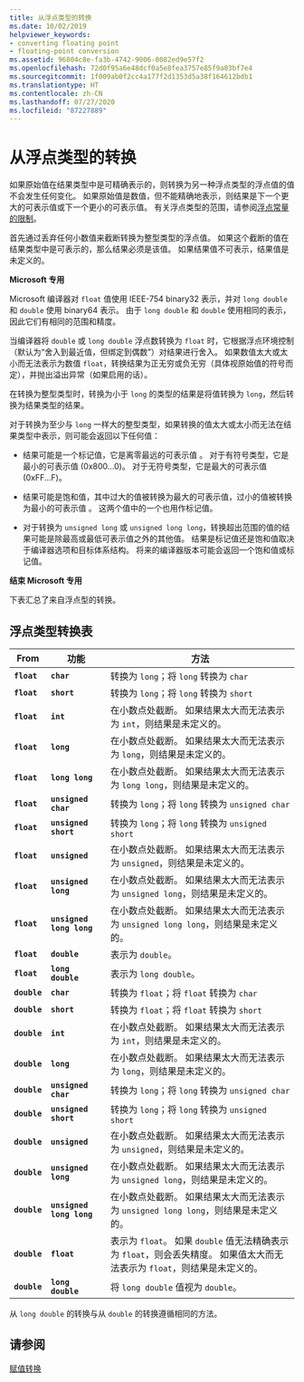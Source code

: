```yaml
---
title: 从浮点类型的转换
ms.date: 10/02/2019
helpviewer_keywords:
- converting floating point
- floating-point conversion
ms.assetid: 96804c8e-fa3b-4742-9006-0082ed9e57f2
ms.openlocfilehash: 72d0f95a6e48dcf0a5e8fea3757e85f9a03bf7e4
ms.sourcegitcommit: 1f009ab0f2cc4a177f2d1353d5a38f164612bdb1
ms.translationtype: HT
ms.contentlocale: zh-CN
ms.lasthandoff: 07/27/2020
ms.locfileid: "87227889"
---
```

# <a name="conversions-from-floating-point-types"></a>从浮点类型的转换

如果原始值在结果类型中是可精确表示的，则转换为另一种浮点类型的浮点值的值不会发生任何变化。 如果原始值是数值，但不能精确地表示，则结果是下一个更大的可表示值或下一个更小的可表示值。 有关浮点类型的范围，请参阅[浮点常量的限制](../c-language/limits-on-floating-point-constants.md)。

首先通过丢弃任何小数值来截断转换为整型类型的浮点值。 如果这个截断的值在结果类型中是可表示的，那么结果必须是该值。 如果结果值不可表示，结果值是未定义的。

**Microsoft 专用**

Microsoft 编译器对 `float` 值使用 IEEE-754 binary32 表示，并对 `long double` 和 `double` 使用 binary64 表示。 由于 `long double` 和 `double` 使用相同的表示，因此它们有相同的范围和精度。

当编译器将 `double` 或 `long double` 浮点数转换为 `float` 时，它根据浮点环境控制（默认为“舍入到最近值，但绑定到偶数”）对结果进行舍入。 如果数值太大或太小而无法表示为数值 `float`，转换结果为正无穷或负无穷（具体视原始值的符号而定），并抛出溢出异常（如果启用的话）。

在转换为整型类型时，转换为小于 `long` 的类型的结果是将值转换为 `long`，然后转换为结果类型的结果。

对于转换为至少与 `long` 一样大的整型类型，如果转换的值太大或太小而无法在结果类型中表示，则可能会返回以下任何值：

- 结果可能是一个标记值，它是离零最远的可表示值  。 对于有符号类型，它是最小的可表示值 (0x800...0)。 对于无符号类型，它是最大的可表示值 (0xFF...F)。

- 结果可能是饱和值，其中过大的值被转换为最大的可表示值，过小的值被转换为最小的可表示值  。 这两个值中的一个也用作标记值。

- 对于转换为 `unsigned long` 或 `unsigned long long`，转换超出范围的值的结果可能是除最高或最低可表示值之外的其他值。 结果是标记值还是饱和值取决于编译器选项和目标体系结构。 将来的编译器版本可能会返回一个饱和值或标记值。

**结束 Microsoft 专用**

下表汇总了来自浮点型的转换。

## <a name="table-of-conversions-from-floating-point-types"></a>浮点类型转换表

|From|功能|方法|
|----------|--------|------------|
|**`float`**|**`char`**|转换为 `long`；将 `long` 转换为 `char`|
|**`float`**|**`short`**|转换为 `long`；将 `long` 转换为 `short`|
|**`float`**|**`int`**|在小数点处截断。 如果结果太大而无法表示为 `int`，则结果是未定义的。|
|**`float`**|**`long`**|在小数点处截断。 如果结果太大而无法表示为 `long`，则结果是未定义的。|
|**`float`**|**`long long`**|在小数点处截断。 如果结果太大而无法表示为 `long long`，则结果是未定义的。|
|**`float`**|**`unsigned char`**|转换为 `long`；将 `long` 转换为 `unsigned char`|
|**`float`**|**`unsigned short`**|转换为 `long`；将 `long` 转换为 `unsigned short`|
|**`float`**|**`unsigned`**|在小数点处截断。 如果结果太大而无法表示为 `unsigned`，则结果是未定义的。|
|**`float`**|**`unsigned long`**|在小数点处截断。 如果结果太大而无法表示为 `unsigned long`，则结果是未定义的。|
|**`float`**|**`unsigned long long`**|在小数点处截断。 如果结果太大而无法表示为 `unsigned long long`，则结果是未定义的。|
|**`float`**|**`double`**|表示为 `double`。|
|**`float`**|**`long double`**|表示为 `long double`。|
|**`double`**|**`char`**|转换为 `float`；将 `float` 转换为 `char`|
|**`double`**|**`short`**|转换为 `float`；将 `float` 转换为 `short`|
|**`double`**|**`int`**|在小数点处截断。 如果结果太大而无法表示为 `int`，则结果是未定义的。|
|**`double`**|**`long`**|在小数点处截断。 如果结果太大而无法表示为 `long`，则结果是未定义的。|
|**`double`**|**`unsigned char`**|转换为 `long`；将 `long` 转换为 `unsigned char`|
|**`double`**|**`unsigned short`**|转换为 `long`；将 `long` 转换为 `unsigned short`|
|**`double`**|**`unsigned`**|在小数点处截断。 如果结果太大而无法表示为 `unsigned`，则结果是未定义的。|
|**`double`**|**`unsigned long`**|在小数点处截断。 如果结果太大而无法表示为 `unsigned long`，则结果是未定义的。|
|**`double`**|**`unsigned long long`**|在小数点处截断。 如果结果太大而无法表示为 `unsigned long long`，则结果是未定义的。|
|**`double`**|**`float`**|表示为 `float`。 如果 `double` 值无法精确表示为 `float`，则会丢失精度。 如果值太大而无法表示为 `float`，则结果是未定义的。|
|**`double`**|**`long double`**|将 `long double` 值视为 `double`。|

从 `long double` 的转换与从 `double` 的转换遵循相同的方法。

## <a name="see-also"></a>请参阅

[赋值转换](../c-language/assignment-conversions.md)
